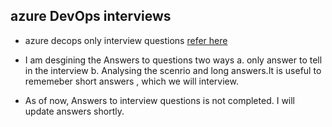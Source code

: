 ## azure DevOps interviews


* azure decops only interview questions [refer here](./interview-questions.md)

* I am desgining the Answers to questions two ways
  a. only answer to tell in the interview
  b. Analysing the scenrio and long answers.It is useful to rememeber short answers , which we will interview.

* As of now, Answers to interview questions is not completed. I will update answers shortly.
